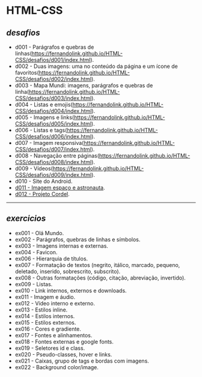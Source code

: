 # **HTML-CSS**

## *desafios*
- d001 - Parágrafos e quebras de linhas(https://fernandolink.github.io/HTML-CSS/desafios/d001/index.html).
- d002 - Duas imagens: uma no conteúdo da página e um ícone de favoritos(https://fernandolink.github.io/HTML-CSS/desafios/d002/index.html).
- d003 - Mapa Mundi: imagens, parágrafos e quebras de linha(https://fernandolink.github.io/HTML-CSS/desafios/d003/index.html).
- d004 - Listas e emojis(https://fernandolink.github.io/HTML-CSS/desafios/d004/index.html).
- d005 - Imagens e links(https://fernandolink.github.io/HTML-CSS/desafios/d005/index.html).
- d006 - Listas e tags(https://fernandolink.github.io/HTML-CSS/desafios/d006/index.html).
- d007 - Imagem responsiva(https://fernandolink.github.io/HTML-CSS/desafios/d007/index.html).
- d008 - Navegação entre páginas(https://fernandolink.github.io/HTML-CSS/desafios/d008/index.html).
- d009 - Vídeos(https://fernandolink.github.io/HTML-CSS/desafios/d009/index.html).
- d010 - Site do Android.
- [d011 - Imagem espaço e astronauta](https://fernandolink.github.io/HTML-CSS/desafios/d012/index.html).
- [d012 - Projeto Cordel](https://fernandolink.github.io/HTML-CSS/desafios/d012/index.html).
  
***

## *exercicios*
- ex001 - Olá Mundo.
- ex002 - Parágrafos, quebras de linhas e símbolos.
- ex003 - Imagens internas e externas.
- ex004 - Favicon.
- ex006 - Hierarquia de títulos.
- ex007 - Formatação de textos (negrito, itálico, marcado, pequeno, deletado, inserido, sobrescrito, subscrito).
- ex008 - Outras formatações (código, citação, abreviação, invertido).
- ex009 - Listas.
- ex010 - Link internos, externos e downloads.
- ex011 - Imagem e áudio.
- ex012 - Vídeo interno e externo.
- ex013 - Estilos inline.
- ex014 - Estilos internos.
- ex015 - Estilos externos.
- ex016 - Cores e gradiente.
- ex017 - Fontes e alinhamentos.
- ex018 - Fontes externas e google fonts.
- ex019 - Seletores id e class.
- ex020 - Pseudo-classes, hover e links.
- ex021 - Caixas, grupo de tags e bordas com imagens.  
- ex022 - Background color/image. 

